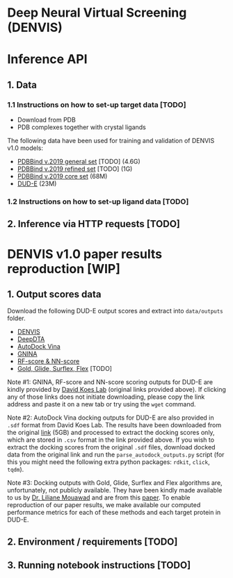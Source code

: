# Deep Neural Virtual Screening (DENVIS)

# Inference API
## 1. Data

### 1.1 Instructions on how to set-up target data [TODO]
* Download from PDB
* PDB complexes together with crystal ligands

The following data have been used for training and validation of DENVIS v1.0 models:
* [PDBBind v.2019 general set]() [TODO] (4.6G)
* [PDBBind v.2019 refined set]() [TODO] (1G)
* [PDBBind v.2019 core set](https://storage.googleapis.com/denvis_v1_data/pdbbind_v2019_core.tar.gz) (68M)
* [DUD-E](https://storage.googleapis.com/denvis_v1_data/dude.tar.gz) (23M)

### 1.2 Instructions on how to set-up ligand data  [TODO]

## 2. Inference via HTTP requests [TODO]

# DENVIS v1.0 paper results reproduction [WIP]
## 1. Output scores data

  Download the following DUD-E output scores and extract into `data/outputs` folder.
* [DENVIS](https://storage.googleapis.com/denvis_v1_outputs/denvis_outputs.tar.gz)
* [DeepDTA](https://storage.googleapis.com/denvis_v1_outputs/deepdta_outputs.tar.gz)
* [AutoDock Vina](https://storage.googleapis.com/denvis_v1_outputs/vina_outputs.tar.gz)
* [GNINA](http://bits.csb.pitt.edu/files/defaultCNN_dude.tar.gz)
* [RF-score & NN-score](http://bits.csb.pitt.edu/files/rfnn_dude_scores.tgz)
* [Gold, Glide, Surflex, Flex]() [TODO]

Note #1: GNINA, RF-score and NN-score scoring outputs for DUD-E are kindly provided by [David Koes Lab](http://bits.csb.pitt.edu/) (original links provided above).
If clicking any of those links does not initiate downloading, please copy the link address and paste it on a new tab or try using the `wget` command. 

Note #2: AutoDock Vina docking outputs for DUD-E are also provided in `.sdf` format from David Koes Lab. The results have been downloaded from the original [link](http://bits.csb.pitt.edu/files/docked_dude.tar) (5GB) and processed to extract the docking scores only, which are stored in `.csv` format in the link provided above. If you wish to extract the docking scores from the original `.sdf` files, download docked data from the original link and run the `parse_autodock_outputs.py` script (for this you might need the following extra python packages: `rdkit`, `click`, `tqdm`).

Note #3: Docking outputs with Gold, Glide, Surflex and Flex algorithms are, unfortunately, not publicly available. They have been kindly made available to us by [Dr. Liliane Mouawad](https://science.institut-curie.org/research/biology-chemistry-of-radiations-cell-signaling-and-cancer-axis/cmbc/chemistry-and-modelling-for-protein-recognition/team-members/?mbr=liliane-mouawad) and are from this [paper](https://jcheminf.biomedcentral.com/articles/10.1186/s13321-016-0167-x). To enable reproduction of our paper results, we make available our computed performance metrics for each of these methods and each target protein in DUD-E.

## 2. Environment / requirements [TODO]
## 3. Running notebook instructions [TODO]
